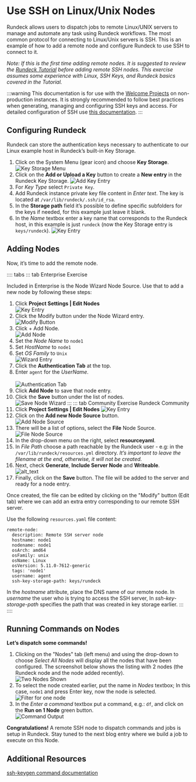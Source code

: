 # Use SSH on Linux/Unix Nodes

Rundeck allows users to dispatch jobs to remote Linux/UNIX servers to manage and automate any task using Rundeck workflows. The most common protocol for connecting to Linux/Unix servers is SSH. This is an example of how to add a remote node and configure Rundeck to use SSH to connect to it.

_Note: If this is the first time adding remote nodes. It is suggested to review the [Rundeck Tutorial](/learning/tutorial/preparing.md) before adding remote SSH nodes. This exercise assumes some experience with Linux, SSH Keys, and Rundeck basics covered in the Tutorial._

:::warning
This documentation is for use with the [Welcome Projects](/learning/) on non-production instances.  It is strongly recommended to follow best practices when generating, managing and configuring SSH keys and access.  For detailed configuration of SSH use [this documentation](/manual/projects/node-execution/ssh.md).
:::

## Configuring Rundeck

Rundeck can store the authentication keys necessary to authenticate to our Linux example host in Rundeck’s built-in Key Storage.

1. Click on the System Menu (gear icon) and choose **Key Storage**.
    ![Key Storage Menu](/assets/img/howto-ssh-keystoragemenu.png)
1.  Click on the **Add or Upload a Key** button to create a **New entry** in the Rundeck Key Storage.
    ![Add Key Entry](/assets/img/howto-ssh-addkey.png)
1. For *Key Type* select `Private Key`.
1. Add Rundeck instance private key file content in *Enter text*. The key is located at `/var/lib/rundeck/.ssh/id_rsa`.
1. In the **Storage path** field it’s possible to define specific subfolders for the keys if needed, for this example just leave it blank.
1. In the *Name* textbox enter a key name that corresponds to the Rundeck host, in this example is just `rundeck` (now the Key Storage entry is `keys/rundeck`).
    ![Key Entry](/assets/img/howto-ssh-keyentry.png)

## Adding Nodes
Now, it’s time to add the remote node.

:::: tabs
::: tab Enterprise Exercise

Included in Enterprise is the Node Wizard Node Source. Use that to add a new node by following these steps:

1. Click **Project Settings | Edit Nodes**
    <br>![Key Entry](/assets/img/howto-ssh-editnodes.png)
1. Click the Modify button under the Node Wizard entry.
    <br>![Modify Button](/assets/img/howto-ssh-modifynodesource.png)
1. Click + Add Node.
    <br>![Add Node](/assets/img/howto-ssh-addnode.png)
1. Set the *Node Name* to `node1`
1. Set *HostName* to `node1`
1. Set *OS Family* to `Unix`
    <br>![Wizard Entry](/assets/img/howto-ssh-nodeewizardentry.png)
1. Click the **Authentication Tab** at the top.
1. Enter `agent` for the *UserName*.
    <br><br>![Authentication Tab](/assets/img/howto-ssh-wizardauthtab.png)
1. Click **Add Node** to save that node entry.
1. Click the **Save** button under the list of nodes.
    <br>![Save Node Wizard](/assets/img/howto-ssh-savenodewizard.png)
:::
::: tab Community Exercise
Rundeck Community
1. Click **Project Settings | Edit Nodes**
    ![Key Entry](/assets/img/howto-ssh-editnodes.png)
2. Click on the **Add new Node Source** button.
    <br>![Add Node Source](/assets/img/howto-ssh-addnodesource.png)
3. There will be a list of options, select the **File** Node Source.
    <br>![File Node Source](/assets/img/howto-ssh-filenodesource.png)
4. In the drop-down menu on the right, select **resourceyaml**.
5. In *File Path* choose a path reachable by the Rundeck user - e.g: in the `/var/lib/rundeck/resources.yml` directory. _It’s important to leave the filename at the end, otherwise, it will not be created._
6. Next, check **Generate**, **Include Server Node** and **Writeable**.
    <br>![alt_text](/assets/img/howto-ssh-filenodesource-filled.png)
7. Finally, click on the **Save** button. The file will be added to the server and ready for a node entry.

Once created, the file can be edited by clicking on the "Modify" button  (Edit tab)  where we can add an extra entry corresponding to our remote SSH server.

Use the following `resources.yaml` file content:

```
remote-node:
  description: Remote SSH server node
  hostname: node1
  nodename: node1
  osArch: amd64
  osFamily: unix
  osName: Linux
  osVersion: 5.11.0-7612-generic
  tags: 'node1'
  username: agent
  ssh-key-storage-path: keys/rundeck
```

In the *hostname* attribute, place the DNS name of our remote node. In *username* the user who is trying to access the SSH server, In *ssh-key-storage-path* specifies the path that was created in key storage earlier.
:::
::::

## Running Commands on Nodes
**Let’s dispatch some commands!**

1. Clicking on the "Nodes" tab (left menu) and using the drop-down to choose _Select All Nodes_  will display all the nodes that have been configured. The screenshot below shows the listing with 2 nodes (the Rundeck node and the node added recently).
    <br>![Two Nodes Shown](/assets/img/howto-ssh-dispatch1.png)
1. To select the node created earlier, put the name in _Nodes_ textbox; In this case, `node1` and press Enter key, now the node is selected.
    <br>![Filter for one node](/assets/img/howto-ssh-dispatch2.png)
1. In the _Enter a command_ textbox put a command, e.g.: `df`, and click on the **Run on 1 Node** green button.
    <br>![Command Output](/assets/img/howto-ssh-dispatch3.png)

**Congratulations!** A remote SSH node to dispatch commands and jobs is setup in Rundeck. Stay tuned to the next blog entry where we build a job to execute on this Node.

## Additional Resources

[ssh-keygen command documentation](https://linux.die.net/man/1/ssh-keygen)
